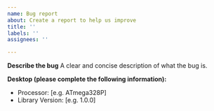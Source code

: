 ```yaml
---
name: Bug report
about: Create a report to help us improve
title: ''
labels: ''
assignees: ''

---
```


**Describe the bug**
A clear and concise description of what the bug is.

**Desktop (please complete the following information):**
 - Processor: [e.g. ATmega328P]
 - Library Version: [e.g. 1.0.0]
